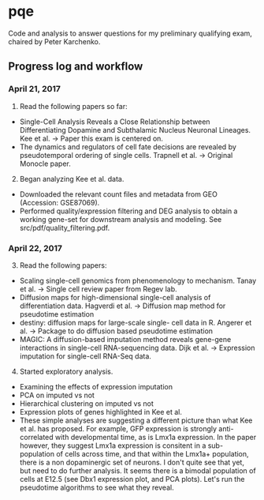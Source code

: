 # pqe

Code and analysis to answer questions for my preliminary qualifying exam, chaired by Peter Karchenko.

## Progress log and workflow
### April 21, 2017
1. Read the following papers so far:
- Single-Cell Analysis Reveals a Close Relationship between Differentiating Dopamine and Subthalamic Nucleus Neuronal Lineages. Kee et al. -> Paper this exam is centered on.
- The dynamics and regulators of cell fate decisions are revealed by pseudotemporal ordering of single cells. Trapnell et al. -> Original Monocle paper.

2. Began analyzing Kee et al. data. 
- Downloaded the relevant count files and metadata from GEO (Accession: GSE87069). 
- Performed quality/expression filtering and DEG analysis to obtain a working gene-set for downstream analysis and modeling. See src/pdf/quality_filtering.pdf. 

### April 22, 2017
3. Read the following papers:
- Scaling single-cell genomics from phenomenology to mechanism. Tanay et al. -> Single cell review paper from Regev lab.
- Diffusion maps for high-dimensional single-cell analysis of differentiation data. Hagverdi et al. -> Diffusion map method for pseudotime estimation
- destiny: diffusion maps for large-scale single- cell data in R. Angerer et al. -> Package to do diffusion based pseudotime estimation
- MAGIC: A diffusion-based imputation method reveals gene-gene interactions in single-cell RNA-sequencing data. Dijk et al. -> Expression imputation for single-cell RNA-Seq data.

4. Started exploratory analysis.
- Examining the effects of expression imputation
- PCA on imputed vs not
- Hierarchical clustering on imputed vs not
- Expression plots of genes highlighted in Kee et al.
- These simple analyses are suggesting a different picture than what Kee et al. has proposed. For example, GFP expression is strongly anti-correlated with developmental time, as is Lmx1a expression. In the paper however, they suggest Lmx1a expression is consitent in a sub-population of cells across time, and that within the Lmx1a+ population, there is a non dopaminergic set of neurons. I don't quite see that yet, but need to do further analysis. It seems there is a bimodal population of cells at E12.5 (see Dbx1 expression plot, and PCA plots). Let's run the pseudotime algorithms to see what they reveal.

